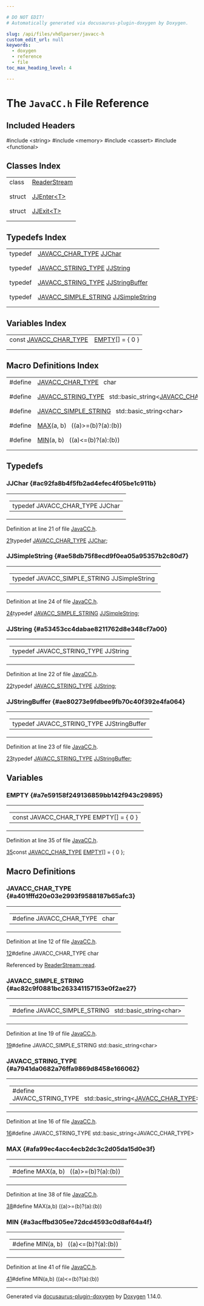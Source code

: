 ```yaml
---

# DO NOT EDIT!
# Automatically generated via docusaurus-plugin-doxygen by Doxygen.

slug: /api/files/vhdlparser/javacc-h
custom_edit_url: null
keywords:
  - doxygen
  - reference
  - file
toc_max_heading_level: 4

---
```


<div class="doxyPage">

# The `JavaCC.h` File Reference



## Included Headers

<div class="doxyIncludesList">#include &lt;string&gt;
#include &lt;memory&gt;
#include &lt;cassert&gt;
#include &lt;functional&gt;
</div>

## Classes Index

<table class="doxyMembersIndex">

<tr class="doxyMemberIndexItem">
<td class="doxyMemberIndexItemType" align="left" valign="top">class</td>
<td class="doxyMemberIndexItemName" align="left" valign="top"><a href="/web-doxygen/docs/api/classes/readerstream">ReaderStream</a></td>
</tr>
<tr class="doxyMemberIndexDescription">
<td class="doxyMemberIndexDescriptionLeft"></td>
<td class="doxyMemberIndexDescriptionRight">
</td>
</tr>
<tr class="doxyMemberIndexSeparator">
<td class="doxyMemberIndexSeparator" colspan="2"></td>
</tr>

<tr class="doxyMemberIndexItem">
<td class="doxyMemberIndexItemType" align="left" valign="top">struct</td>
<td class="doxyMemberIndexItemName" align="left" valign="top"><a href="/web-doxygen/docs/api/structs/jjenter">JJEnter&lt;T&gt;</a></td>
</tr>
<tr class="doxyMemberIndexDescription">
<td class="doxyMemberIndexDescriptionLeft"></td>
<td class="doxyMemberIndexDescriptionRight">
</td>
</tr>
<tr class="doxyMemberIndexSeparator">
<td class="doxyMemberIndexSeparator" colspan="2"></td>
</tr>

<tr class="doxyMemberIndexItem">
<td class="doxyMemberIndexItemType" align="left" valign="top">struct</td>
<td class="doxyMemberIndexItemName" align="left" valign="top"><a href="/web-doxygen/docs/api/structs/jjexit">JJExit&lt;T&gt;</a></td>
</tr>
<tr class="doxyMemberIndexDescription">
<td class="doxyMemberIndexDescriptionLeft"></td>
<td class="doxyMemberIndexDescriptionRight">
</td>
</tr>
<tr class="doxyMemberIndexSeparator">
<td class="doxyMemberIndexSeparator" colspan="2"></td>
</tr>

</table>

## Typedefs Index

<table class="doxyMembersIndex">

<tr class="doxyMemberIndexItem">
<td class="doxyMemberIndexItemType" align="left" valign="top">typedef</td>
<td class="doxyMemberIndexItemName" align="left" valign="top"><a href="#a401fffd20e03e2993f9588187b65afc3">JAVACC_CHAR_TYPE</a> <a href="#ac92fa8b4f5fb2ad4efec4f05be1c911b">JJChar</a></td>
</tr>
<tr class="doxyMemberIndexDescription">
<td class="doxyMemberIndexDescriptionLeft"></td>
<td class="doxyMemberIndexDescriptionRight">
</td>
</tr>
<tr class="doxyMemberIndexSeparator">
<td class="doxyMemberIndexSeparator" colspan="2"></td>
</tr>

<tr class="doxyMemberIndexItem">
<td class="doxyMemberIndexItemType" align="left" valign="top">typedef</td>
<td class="doxyMemberIndexItemName" align="left" valign="top"><a href="#a7941da0682a76ffa9869d8458e166062">JAVACC_STRING_TYPE</a> <a href="#a53453cc4dabae8211762d8e348cf7a00">JJString</a></td>
</tr>
<tr class="doxyMemberIndexDescription">
<td class="doxyMemberIndexDescriptionLeft"></td>
<td class="doxyMemberIndexDescriptionRight">
</td>
</tr>
<tr class="doxyMemberIndexSeparator">
<td class="doxyMemberIndexSeparator" colspan="2"></td>
</tr>

<tr class="doxyMemberIndexItem">
<td class="doxyMemberIndexItemType" align="left" valign="top">typedef</td>
<td class="doxyMemberIndexItemName" align="left" valign="top"><a href="#a7941da0682a76ffa9869d8458e166062">JAVACC_STRING_TYPE</a> <a href="#ae80273e9fdbee9fb70c40f392e4fa064">JJStringBuffer</a></td>
</tr>
<tr class="doxyMemberIndexDescription">
<td class="doxyMemberIndexDescriptionLeft"></td>
<td class="doxyMemberIndexDescriptionRight">
</td>
</tr>
<tr class="doxyMemberIndexSeparator">
<td class="doxyMemberIndexSeparator" colspan="2"></td>
</tr>

<tr class="doxyMemberIndexItem">
<td class="doxyMemberIndexItemType" align="left" valign="top">typedef</td>
<td class="doxyMemberIndexItemName" align="left" valign="top"><a href="#ac82c9f0881bc263341157153e0f2ae27">JAVACC_SIMPLE_STRING</a> <a href="#ae58db75f8ecd9f0ea05a95357b2c80d7">JJSimpleString</a></td>
</tr>
<tr class="doxyMemberIndexDescription">
<td class="doxyMemberIndexDescriptionLeft"></td>
<td class="doxyMemberIndexDescriptionRight">
</td>
</tr>
<tr class="doxyMemberIndexSeparator">
<td class="doxyMemberIndexSeparator" colspan="2"></td>
</tr>

</table>

## Variables Index

<table class="doxyMembersIndex">

<tr class="doxyMemberIndexItem">
<td class="doxyMemberIndexItemType" align="left" valign="top">const <a href="#a401fffd20e03e2993f9588187b65afc3">JAVACC_CHAR_TYPE</a></td>
<td class="doxyMemberIndexItemName" align="left" valign="top"><a href="#a7e59158f249136859bb142f943c29895">EMPTY</a>[] = { 0 }</td>
</tr>
<tr class="doxyMemberIndexDescription">
<td class="doxyMemberIndexDescriptionLeft"></td>
<td class="doxyMemberIndexDescriptionRight">
</td>
</tr>
<tr class="doxyMemberIndexSeparator">
<td class="doxyMemberIndexSeparator" colspan="2"></td>
</tr>

</table>

## Macro Definitions Index

<table class="doxyMembersIndex">

<tr class="doxyMemberIndexItem">
<td class="doxyMemberIndexItemType" align="left" valign="top">#define</td>
<td class="doxyMemberIndexItemName" align="left" valign="top"><a href="#a401fffd20e03e2993f9588187b65afc3">JAVACC_CHAR_TYPE</a>&nbsp;&nbsp;&nbsp;char</td>
</tr>
<tr class="doxyMemberIndexDescription">
<td class="doxyMemberIndexDescriptionLeft"></td>
<td class="doxyMemberIndexDescriptionRight">
</td>
</tr>
<tr class="doxyMemberIndexSeparator">
<td class="doxyMemberIndexSeparator" colspan="2"></td>
</tr>

<tr class="doxyMemberIndexItem">
<td class="doxyMemberIndexItemType" align="left" valign="top">#define</td>
<td class="doxyMemberIndexItemName" align="left" valign="top"><a href="#a7941da0682a76ffa9869d8458e166062">JAVACC_STRING_TYPE</a>&nbsp;&nbsp;&nbsp;std::basic&#95;string&lt;<a href="#a401fffd20e03e2993f9588187b65afc3">JAVACC&#95;CHAR&#95;TYPE</a>&gt;</td>
</tr>
<tr class="doxyMemberIndexDescription">
<td class="doxyMemberIndexDescriptionLeft"></td>
<td class="doxyMemberIndexDescriptionRight">
</td>
</tr>
<tr class="doxyMemberIndexSeparator">
<td class="doxyMemberIndexSeparator" colspan="2"></td>
</tr>

<tr class="doxyMemberIndexItem">
<td class="doxyMemberIndexItemType" align="left" valign="top">#define</td>
<td class="doxyMemberIndexItemName" align="left" valign="top"><a href="#ac82c9f0881bc263341157153e0f2ae27">JAVACC_SIMPLE_STRING</a>&nbsp;&nbsp;&nbsp;std::basic&#95;string&lt;char&gt;</td>
</tr>
<tr class="doxyMemberIndexDescription">
<td class="doxyMemberIndexDescriptionLeft"></td>
<td class="doxyMemberIndexDescriptionRight">
</td>
</tr>
<tr class="doxyMemberIndexSeparator">
<td class="doxyMemberIndexSeparator" colspan="2"></td>
</tr>

<tr class="doxyMemberIndexItem">
<td class="doxyMemberIndexItemType" align="left" valign="top">#define</td>
<td class="doxyMemberIndexItemName" align="left" valign="top"><a href="#afa99ec4acc4ecb2dc3c2d05da15d0e3f">MAX</a>(a, b)&nbsp;&nbsp;&nbsp;((a)&gt;=(b)?(a):(b))</td>
</tr>
<tr class="doxyMemberIndexDescription">
<td class="doxyMemberIndexDescriptionLeft"></td>
<td class="doxyMemberIndexDescriptionRight">
</td>
</tr>
<tr class="doxyMemberIndexSeparator">
<td class="doxyMemberIndexSeparator" colspan="2"></td>
</tr>

<tr class="doxyMemberIndexItem">
<td class="doxyMemberIndexItemType" align="left" valign="top">#define</td>
<td class="doxyMemberIndexItemName" align="left" valign="top"><a href="#a3acffbd305ee72dcd4593c0d8af64a4f">MIN</a>(a, b)&nbsp;&nbsp;&nbsp;((a)&lt;=(b)?(a):(b))</td>
</tr>
<tr class="doxyMemberIndexDescription">
<td class="doxyMemberIndexDescriptionLeft"></td>
<td class="doxyMemberIndexDescriptionRight">
</td>
</tr>
<tr class="doxyMemberIndexSeparator">
<td class="doxyMemberIndexSeparator" colspan="2"></td>
</tr>

</table>


<div class="doxySectionDef">

## Typedefs

### JJChar {#ac92fa8b4f5fb2ad4efec4f05be1c911b}

<div class="doxyMemberItem">
<div class="doxyMemberProto">
<table class="doxyMemberLabels">
<tr class="doxyMemberLabels">
<td class="doxyMemberLabelsLeft">
<table class="doxyMemberName">
<tr>
<td class="doxyMemberName">typedef JAVACC_CHAR_TYPE JJChar</td>
</tr>
</table>
</td>
</tr>
</table>
</div>
<div class="doxyMemberDoc">


<p>Definition at line 21 of file <a href="/web-doxygen/docs/api/files/vhdlparser/javacc-h">JavaCC.h</a>.</p>

<div class="doxyProgramListing">

<div class="doxyCodeLine"><span class="doxyLineNumber"><a href="#ac92fa8b4f5fb2ad4efec4f05be1c911b">21</a></span><span class="doxyLineContent"><span class="doxyHighlightKeyword">typedef</span><span class="doxyHighlight"> <a href="#a401fffd20e03e2993f9588187b65afc3">JAVACC_CHAR_TYPE</a>     <a href="#ac92fa8b4f5fb2ad4efec4f05be1c911b">JJChar</a>;</span></span></div>

</div>

</div>
</div>

### JJSimpleString {#ae58db75f8ecd9f0ea05a95357b2c80d7}

<div class="doxyMemberItem">
<div class="doxyMemberProto">
<table class="doxyMemberLabels">
<tr class="doxyMemberLabels">
<td class="doxyMemberLabelsLeft">
<table class="doxyMemberName">
<tr>
<td class="doxyMemberName">typedef JAVACC_SIMPLE_STRING JJSimpleString</td>
</tr>
</table>
</td>
</tr>
</table>
</div>
<div class="doxyMemberDoc">


<p>Definition at line 24 of file <a href="/web-doxygen/docs/api/files/vhdlparser/javacc-h">JavaCC.h</a>.</p>

<div class="doxyProgramListing">

<div class="doxyCodeLine"><span class="doxyLineNumber"><a href="#ae58db75f8ecd9f0ea05a95357b2c80d7">24</a></span><span class="doxyLineContent"><span class="doxyHighlightKeyword">typedef</span><span class="doxyHighlight"> <a href="#ac82c9f0881bc263341157153e0f2ae27">JAVACC_SIMPLE_STRING</a> <a href="#ae58db75f8ecd9f0ea05a95357b2c80d7">JJSimpleString</a>;</span></span></div>

</div>

</div>
</div>

### JJString {#a53453cc4dabae8211762d8e348cf7a00}

<div class="doxyMemberItem">
<div class="doxyMemberProto">
<table class="doxyMemberLabels">
<tr class="doxyMemberLabels">
<td class="doxyMemberLabelsLeft">
<table class="doxyMemberName">
<tr>
<td class="doxyMemberName">typedef JAVACC_STRING_TYPE JJString</td>
</tr>
</table>
</td>
</tr>
</table>
</div>
<div class="doxyMemberDoc">


<p>Definition at line 22 of file <a href="/web-doxygen/docs/api/files/vhdlparser/javacc-h">JavaCC.h</a>.</p>

<div class="doxyProgramListing">

<div class="doxyCodeLine"><span class="doxyLineNumber"><a href="#a53453cc4dabae8211762d8e348cf7a00">22</a></span><span class="doxyLineContent"><span class="doxyHighlightKeyword">typedef</span><span class="doxyHighlight"> <a href="#a7941da0682a76ffa9869d8458e166062">JAVACC_STRING_TYPE</a>   <a href="#a53453cc4dabae8211762d8e348cf7a00">JJString</a>;</span></span></div>

</div>

</div>
</div>

### JJStringBuffer {#ae80273e9fdbee9fb70c40f392e4fa064}

<div class="doxyMemberItem">
<div class="doxyMemberProto">
<table class="doxyMemberLabels">
<tr class="doxyMemberLabels">
<td class="doxyMemberLabelsLeft">
<table class="doxyMemberName">
<tr>
<td class="doxyMemberName">typedef JAVACC_STRING_TYPE JJStringBuffer</td>
</tr>
</table>
</td>
</tr>
</table>
</div>
<div class="doxyMemberDoc">


<p>Definition at line 23 of file <a href="/web-doxygen/docs/api/files/vhdlparser/javacc-h">JavaCC.h</a>.</p>

<div class="doxyProgramListing">

<div class="doxyCodeLine"><span class="doxyLineNumber"><a href="#ae80273e9fdbee9fb70c40f392e4fa064">23</a></span><span class="doxyLineContent"><span class="doxyHighlightKeyword">typedef</span><span class="doxyHighlight"> <a href="#a7941da0682a76ffa9869d8458e166062">JAVACC_STRING_TYPE</a>   <a href="#ae80273e9fdbee9fb70c40f392e4fa064">JJStringBuffer</a>;</span></span></div>

</div>

</div>
</div>

</div>

<div class="doxySectionDef">

## Variables

### EMPTY {#a7e59158f249136859bb142f943c29895}

<div class="doxyMemberItem">
<div class="doxyMemberProto">
<table class="doxyMemberLabels">
<tr class="doxyMemberLabels">
<td class="doxyMemberLabelsLeft">
<table class="doxyMemberName">
<tr>
<td class="doxyMemberName">const JAVACC_CHAR_TYPE EMPTY[] = { 0 }</td>
</tr>
</table>
</td>
</tr>
</table>
</div>
<div class="doxyMemberDoc">


<p>Definition at line 35 of file <a href="/web-doxygen/docs/api/files/vhdlparser/javacc-h">JavaCC.h</a>.</p>

<div class="doxyProgramListing">

<div class="doxyCodeLine"><span class="doxyLineNumber"><a href="#a7e59158f249136859bb142f943c29895">35</a></span><span class="doxyLineContent"><span class="doxyHighlightKeyword">const</span><span class="doxyHighlight"> <a href="#a401fffd20e03e2993f9588187b65afc3">JAVACC_CHAR_TYPE</a> <a href="/web-doxygen/docs/api/files/src/vhdldocgen-cpp/#a2b7cf2a3641be7b89138615764d60ba3">EMPTY</a>[] = { 0 };</span></span></div>

</div>

</div>
</div>

</div>

<div class="doxySectionDef">

## Macro Definitions

### JAVACC&#95;CHAR&#95;TYPE {#a401fffd20e03e2993f9588187b65afc3}

<div class="doxyMemberItem">
<div class="doxyMemberProto">
<table class="doxyMemberLabels">
<tr class="doxyMemberLabels">
<td class="doxyMemberLabelsLeft">
<table class="doxyMemberName">
<tr>
<td class="doxyMemberName">#define JAVACC_CHAR_TYPE&nbsp;&nbsp;&nbsp;char</td>
</tr>
</table>
</td>
</tr>
</table>
</div>
<div class="doxyMemberDoc">


<p>Definition at line 12 of file <a href="/web-doxygen/docs/api/files/vhdlparser/javacc-h">JavaCC.h</a>.</p>

<div class="doxyProgramListing">

<div class="doxyCodeLine"><span class="doxyLineNumber"><a href="#a401fffd20e03e2993f9588187b65afc3">12</a></span><span class="doxyLineContent"><span class="doxyHighlightPreprocessor">#define JAVACC_CHAR_TYPE char</span></span></div>

</div>


Referenced by <a href="/web-doxygen/docs/api/classes/readerstream/#abf4b092336679c6e09dffb1e6ebf7638">ReaderStream::read</a>.
</div>
</div>

### JAVACC&#95;SIMPLE&#95;STRING {#ac82c9f0881bc263341157153e0f2ae27}

<div class="doxyMemberItem">
<div class="doxyMemberProto">
<table class="doxyMemberLabels">
<tr class="doxyMemberLabels">
<td class="doxyMemberLabelsLeft">
<table class="doxyMemberName">
<tr>
<td class="doxyMemberName">#define JAVACC_SIMPLE_STRING&nbsp;&nbsp;&nbsp;std::basic&#95;string&lt;char&gt;</td>
</tr>
</table>
</td>
</tr>
</table>
</div>
<div class="doxyMemberDoc">


<p>Definition at line 19 of file <a href="/web-doxygen/docs/api/files/vhdlparser/javacc-h">JavaCC.h</a>.</p>

<div class="doxyProgramListing">

<div class="doxyCodeLine"><span class="doxyLineNumber"><a href="#ac82c9f0881bc263341157153e0f2ae27">19</a></span><span class="doxyLineContent"><span class="doxyHighlightPreprocessor">#define JAVACC_SIMPLE_STRING std::basic_string&lt;char&gt;</span></span></div>

</div>

</div>
</div>

### JAVACC&#95;STRING&#95;TYPE {#a7941da0682a76ffa9869d8458e166062}

<div class="doxyMemberItem">
<div class="doxyMemberProto">
<table class="doxyMemberLabels">
<tr class="doxyMemberLabels">
<td class="doxyMemberLabelsLeft">
<table class="doxyMemberName">
<tr>
<td class="doxyMemberName">#define JAVACC_STRING_TYPE&nbsp;&nbsp;&nbsp;std::basic&#95;string&lt;<a href="#a401fffd20e03e2993f9588187b65afc3">JAVACC&#95;CHAR&#95;TYPE</a>&gt;</td>
</tr>
</table>
</td>
</tr>
</table>
</div>
<div class="doxyMemberDoc">


<p>Definition at line 16 of file <a href="/web-doxygen/docs/api/files/vhdlparser/javacc-h">JavaCC.h</a>.</p>

<div class="doxyProgramListing">

<div class="doxyCodeLine"><span class="doxyLineNumber"><a href="#a7941da0682a76ffa9869d8458e166062">16</a></span><span class="doxyLineContent"><span class="doxyHighlightPreprocessor">#define JAVACC_STRING_TYPE std::basic_string&lt;JAVACC_CHAR_TYPE&gt;</span></span></div>

</div>

</div>
</div>

### MAX {#afa99ec4acc4ecb2dc3c2d05da15d0e3f}

<div class="doxyMemberItem">
<div class="doxyMemberProto">
<table class="doxyMemberLabels">
<tr class="doxyMemberLabels">
<td class="doxyMemberLabelsLeft">
<table class="doxyMemberName">
<tr>
<td class="doxyMemberName">#define MAX(a, b)&nbsp;&nbsp;&nbsp;((a)&gt;=(b)?(a):(b))</td>
</tr>
</table>
</td>
</tr>
</table>
</div>
<div class="doxyMemberDoc">


<p>Definition at line 38 of file <a href="/web-doxygen/docs/api/files/vhdlparser/javacc-h">JavaCC.h</a>.</p>

<div class="doxyProgramListing">

<div class="doxyCodeLine"><span class="doxyLineNumber"><a href="#afa99ec4acc4ecb2dc3c2d05da15d0e3f">38</a></span><span class="doxyLineContent"><span class="doxyHighlightPreprocessor">#define MAX(a,b) ((a)&gt;=(b)?(a):(b))</span></span></div>

</div>

</div>
</div>

### MIN {#a3acffbd305ee72dcd4593c0d8af64a4f}

<div class="doxyMemberItem">
<div class="doxyMemberProto">
<table class="doxyMemberLabels">
<tr class="doxyMemberLabels">
<td class="doxyMemberLabelsLeft">
<table class="doxyMemberName">
<tr>
<td class="doxyMemberName">#define MIN(a, b)&nbsp;&nbsp;&nbsp;((a)&lt;=(b)?(a):(b))</td>
</tr>
</table>
</td>
</tr>
</table>
</div>
<div class="doxyMemberDoc">


<p>Definition at line 41 of file <a href="/web-doxygen/docs/api/files/vhdlparser/javacc-h">JavaCC.h</a>.</p>

<div class="doxyProgramListing">

<div class="doxyCodeLine"><span class="doxyLineNumber"><a href="#a3acffbd305ee72dcd4593c0d8af64a4f">41</a></span><span class="doxyLineContent"><span class="doxyHighlightPreprocessor">#define MIN(a,b) ((a)&lt;=(b)?(a):(b))</span></span></div>

</div>

</div>
</div>

</div>

<hr/>

<p class="doxyGeneratedBy">Generated via <a href="https://github.com/xpack/docusaurus-plugin-doxygen">docusaurus-plugin-doxygen</a> by <a href="https://www.doxygen.nl">Doxygen</a> 1.14.0.</p>

</div>
